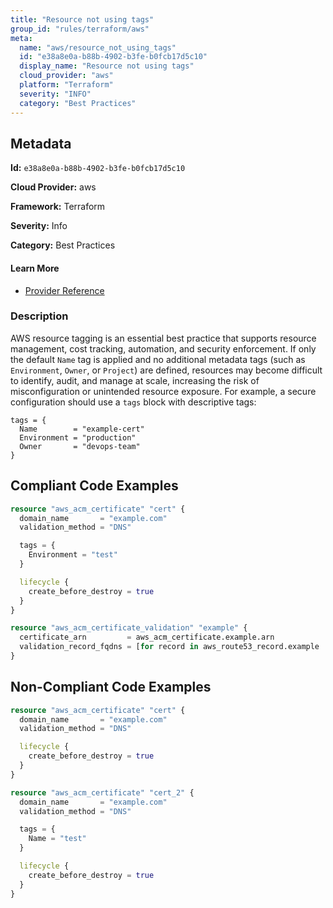 ```yaml
---
title: "Resource not using tags"
group_id: "rules/terraform/aws"
meta:
  name: "aws/resource_not_using_tags"
  id: "e38a8e0a-b88b-4902-b3fe-b0fcb17d5c10"
  display_name: "Resource not using tags"
  cloud_provider: "aws"
  platform: "Terraform"
  severity: "INFO"
  category: "Best Practices"
---
```

## Metadata

**Id:** `e38a8e0a-b88b-4902-b3fe-b0fcb17d5c10`

**Cloud Provider:** aws

**Framework:** Terraform

**Severity:** Info

**Category:** Best Practices

#### Learn More

 - [Provider Reference](https://registry.terraform.io/providers/hashicorp/aws/latest/docs/guides/resource-tagging)

### Description

 AWS resource tagging is an essential best practice that supports resource management, cost tracking, automation, and security enforcement. If only the default `Name` tag is applied and no additional metadata tags (such as `Environment`, `Owner`, or `Project`) are defined, resources may become difficult to identify, audit, and manage at scale, increasing the risk of misconfiguration or unintended resource exposure. For example, a secure configuration should use a `tags` block with descriptive tags:

```
tags = {
  Name        = "example-cert"
  Environment = "production"
  Owner       = "devops-team"
}
```


## Compliant Code Examples
```terraform
resource "aws_acm_certificate" "cert" {
  domain_name       = "example.com"
  validation_method = "DNS"

  tags = {
    Environment = "test"
  }

  lifecycle {
    create_before_destroy = true
  }
}

resource "aws_acm_certificate_validation" "example" {
  certificate_arn         = aws_acm_certificate.example.arn
  validation_record_fqdns = [for record in aws_route53_record.example : record.fqdn]
}

```
## Non-Compliant Code Examples
```terraform
resource "aws_acm_certificate" "cert" {
  domain_name       = "example.com"
  validation_method = "DNS"

  lifecycle {
    create_before_destroy = true
  }
}

resource "aws_acm_certificate" "cert_2" {
  domain_name       = "example.com"
  validation_method = "DNS"

  tags = {
    Name = "test"
  }

  lifecycle {
    create_before_destroy = true
  }
}

```
